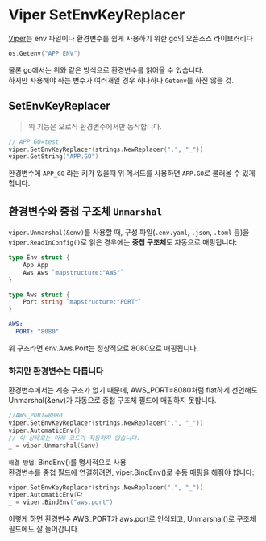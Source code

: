 # Viper SetEnvKeyReplacer

[Viper](https://github.com/spf13/viper)는 env 파일이나 환경변수를 쉽게 사용하기 위한 go의 오픈소스 라이브러리다

```go
os.Getenv("APP_ENV")
```

물론 go에서는 위와 같은 방식으로 환경변수를 읽어올 수 있습니다.  
하지만 사용해야 하는 변수가 여러개일 경우 하나하나 `Getenv`를 하진 않을 것.

## SetEnvKeyReplacer

> 위 기능은 오로직 환경변수에서만 동작합니다.

```go
// APP_GO=test
viper.SetEnvKeyReplacer(strings.NewReplacer(".", "_"))
viper.GetString("APP.GO")
```

환경변수에 `APP_GO` 라는 키가 있을때 위 메서드를 사용하면 `APP.GO`로 불러올 수 있게 합니다.  

## 환경변수와 중첩 구조체 `Unmarshal`

`viper.Unmarshal(&env)`를 사용할 때, 구성 파일(`.env.yaml`, `.json`, `.toml` 등)을 `viper.ReadInConfig()`로 읽은 경우에는 **중첩 구조체**도 자동으로 매핑됩니다:

```go
type Env struct {
    App App
    Aws Aws `mapstructure:"AWS"`
}

type Aws struct {
    Port string `mapstructure:"PORT"`
}
```

```yaml
AWS:
  PORT: "8080"
```

위 구조라면 env.Aws.Port는 정상적으로 8080으로 매핑됩니다.

### 하지만 환경변수는 다릅니다

환경변수에서는 계층 구조가 없기 때문에, AWS_PORT=8080처럼 flat하게 선언해도 Unmarshal(&env)가 자동으로 중첩 구조체 필드에 매핑하지 못합니다.

```go
//AWS_PORT=8080
viper.SetEnvKeyReplacer(strings.NewReplacer(".", "_"))
viper.AutomaticEnv()
// 이 상태로는 아래 코드가 작동하지 않습니다.
_ = viper.Unmarshal(&env)
```

`해결 방법`: BindEnv()를 명시적으로 사용  
환경변수를 중첩 필드에 연결하려면, viper.BindEnv()로 수동 매핑을 해줘야 합니다:

```go
viper.SetEnvKeyReplacer(strings.NewReplacer(".", "_"))
viper.AutomaticEnv(다
_ = viper.BindEnv("aws.port")
```

이렇게 하면 환경변수 AWS_PORT가 aws.port로 인식되고, Unmarshal()로 구조체 필드에도 잘 들어갑니다.
